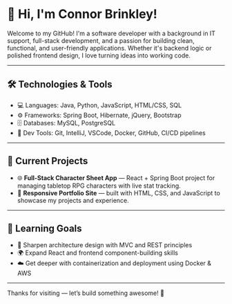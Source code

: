 # 👋 Hi, I'm Connor Brinkley!

Welcome to my GitHub! I'm a software developer with a background in IT support, full-stack development, and a passion for building clean, functional, and user-friendly applications. Whether it's backend logic or polished frontend design, I love turning ideas into working code.

---

## 🛠️ Technologies & Tools
- 💻 Languages: Java, Python, JavaScript, HTML/CSS, SQL
- ⚙️ Frameworks: Spring Boot, Hibernate, jQuery, Bootstrap
- 🗄️ Databases: MySQL, PostgreSQL
- 🧰 Dev Tools: Git, IntelliJ, VSCode, Docker, GitHub, CI/CD pipelines

---

## 🚧 Current Projects
- 🌐 **Full-Stack Character Sheet App** — React + Spring Boot project for managing tabletop RPG characters with live stat tracking.
- 🎨 **Responsive Portfolio Site** — built with HTML, CSS, and JavaScript to showcase my projects and experience.

---

## 🎯 Learning Goals
- 🔧 Sharpen architecture design with MVC and REST principles
- 🌍 Expand React and frontend component-building skills
- ☁️ Get deeper with containerization and deployment using Docker & AWS

---

Thanks for visiting — let’s build something awesome! 🚀
